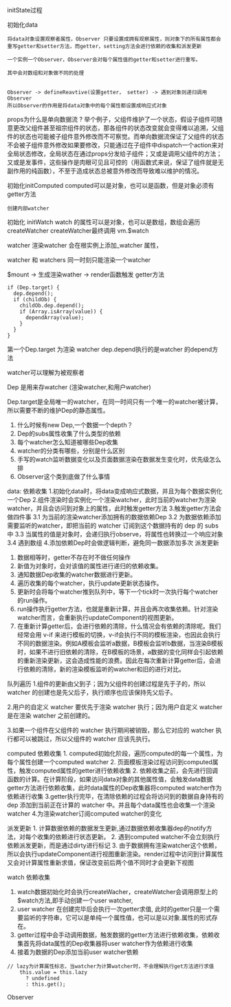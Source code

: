 initState过程
  
  初始化data


    将data对象设置观察者属性，Observer 只要设置成拥有观察属性，则对象下的所有属性都会重写getter和setter方法，而getter，setting方法会进行依赖的收集和派发更新
  
    一个实例一个Observer，Observer会对每个属性值的getter和setter进行重写。

    其中会对数组和对象做不同的处理


    Observer -> defineReavtive(设置getter， setter) -> 遇到对象则递归调用Observer
    所以Observer的作用是将data对象中的每个属性都设置成响应式对象





  
  props为什么是单向数据流 ?
      举个例子，父组件维护了一个状态，假设子组件可随意更改父组件甚至祖宗组件的状态，那各组件的状态改变就会变得难以追溯，父组件的状态也可能被子组件意外修改而不可察觉。而单向数据流保证了父组件的状态不会被子组件意外修改如果要修改，只能通过在子组件中dispatch一个action来对全局状态修改，全局状态在通过props分发给子组件；又或是调用父组件的方法；又或是发事件，这些操作是肉眼可见且可控的（用函数式来说，保证了组件就是无副作用的纯函数），不至于造成状态总被意外修改而导致难以维护的情况。







  
  
  初始化initComputed
    computed可以是对象，也可以是函数，但是对象必须有getter方法

    创建内部watcher

  
  初始化 initWatch
    watch 的属性可以是对象，也可以是数组，数组会遍历createWatcher
    createWatcher最终调用 vm.$watch
  







watcher 
  渲染watcher 会在根实例上添加_watcher 属性，

  watcher 和 watchers
同一时刻只能渲染一个watcher


$mount -> 生成渲染wather -> render函数触发 getter方法

```
if (Dep.target) {
  dep.depend();
  if (childOb) {
    childOb.dep.depend();
    if (Array.isArray(value)) {
      dependArray(value);
    }
  }
}
```

第一个Dep.target 为渲染 watcher
dep.depend执行的是watcher 的depend方法

watcher可以理解为被观察者


Dep 是用来存watcher (渲染watcher,和用户watcher)

Dep.target是全局唯一的watcher，在同一时间只有一个唯一的watcher被计算，所以需要不断的维护Dep的静态属性。



1. 什么时候有new Dep,一个数据一个depth？
2. Dep的subs属性收集了什么类型的依赖
3. 每个watcher怎么知道被哪些Dep收集
4. watcher的分类有哪些，分别是什么区别
5. 手写的watch监听数据变化以及页面数据渲染在数据发生变化时，优先级怎么排
6. Observer这个类到底做了什么事情


data: 
依赖收集
  1.初始化data时，将data变成响应式数据，并且为每个数据实例化一个Dep
  2.组件渲染时会实例化一个渲染watcher，此时当前的watcher为渲染watcher，并且会访问到对象上的属性，此时触发getter方法
  3.触发getter方法会做四件事
   3.1 为当前的渲染watcher添加拥有的数据依赖Dep
   3.2 为数据依赖添加需要监听的watcher，即把当前的 watcher 订阅到这个数据持有的 dep 的 subs 中
   3.3 当属性的值是对象时，会递归执行observe，将属性也转换过一个响应对象
   3.4 遇到数组
  4.添加依赖Dep时会做逻辑判断，避免同一数据添加多次
派发更新
  1. 数据相等时，getter不存在时不做任何操作
  2. 新值为对象时，会对该值的属性进行递归的依赖收集。
  3. 通知数据Dep收集的watcher数据进行更新。
  4. 遍历收集的每个watcher，执行update更新状态操作。
  5. 更新时会将每个watcher推到队列中，等下一个tick时一次执行每个watcher的run操作。
  6. run操作执行getter方法，也就是重新计算，并且会再次收集依赖。针对渲染watcher而言，会重新执行updateComponent的视图更新。
  7. 在重新计算getter后，会进行依赖的清除，什么情况会有依赖的清除呢。我们经常会用 v-if 来进行模板的切换，v-if会执行不同的模板渲染，也因此会执行不同的数据渲染。例如A模板会监听a数据，B模板会监听b数据，当渲染B模板时，如果不进行旧依赖的清除，在B模板的场景，a数据的变化同样会引起依赖的重新渲染更新，这会造成性能的浪费。因此在每次重新计算getter后，会进行依赖的清除，新的渲染模板监听的watcher和旧的进行对比。



队列遍历
  1.组件的更新由父到子；因为父组件的创建过程是先于子的，所以 watcher 的创建也是先父后子，执行顺序也应该保持先父后子。

  2.用户的自定义 watcher 要优先于渲染 watcher 执行；因为用户自定义 watcher 是在渲染 watcher 之前创建的。

  3.如果一个组件在父组件的 watcher 执行期间被销毁，那么它对应的 watcher 执行都可以被跳过，所以父组件的 watcher 应该先执行。




computed
  依赖收集
    1. computed初始化阶段，遍历computed的每一个属性，为每个属性创建一个computed watcher
    2. 页面模板渲染过程访问到computed属性，触发computed属性的getter进行依赖收集
    2. 依赖收集之前，会先进行回调函数的计算。在计算阶段，如果访问data对象的其他属性值，会触发data数据getter方法进行依赖收集，此时data属性的Dep收集器将computed watcher作为依赖进行收集
    3.getter执行完毕，在清除依赖的过程会将访问到的数据自身持有的 dep 添加到当前正在计算的 watcher 中。并且每个data属性也会收集一个渲染watcher
    4.为渲染watcher订阅computed watcher的变化

  派发更新
    1. 计算数据依赖的数据发生更新,通过数据依赖收集器dep的notify方法，对每个收集的依赖进行状态更新。
    2. 遇到computed watcher不会立刻执行依赖派发更新，而是通过dirty进行标记
    3. 由于数据拥有渲染watcher这个依赖，所以会执行updateComponent进行视图重新渲染。render过程中访问到计算属性又会对计算属性重新求值，保证改变前后两个值不同时才会更新下视图



watch
  依赖收集
  1. watch数据初始化时会执行createWacher，createWatcher会调用原型上的$watch方法,即手动创建一个user watcher,
  2. user watcher 在创建完毕后会执行一次getter求值,
此时的getter只是一个需要监听的字符串，它可以是单纯一个属性值，也可以是以对象.属性的形式存在。
  3. getter过程中会手动调用数据，触发数据的getter方法进行依赖收集，依赖收集首先将data属性的Dep收集器将user watcher作为依赖进行收集
  4. 接着为数据的Dep添加当前user watcher依赖



```
// lazy为计算属性标志，当watcher为计算watcher时，不会理解执行get方法进行求值
    this.value = this.lazy
      ? undefined
      : this.get();
```



Observer